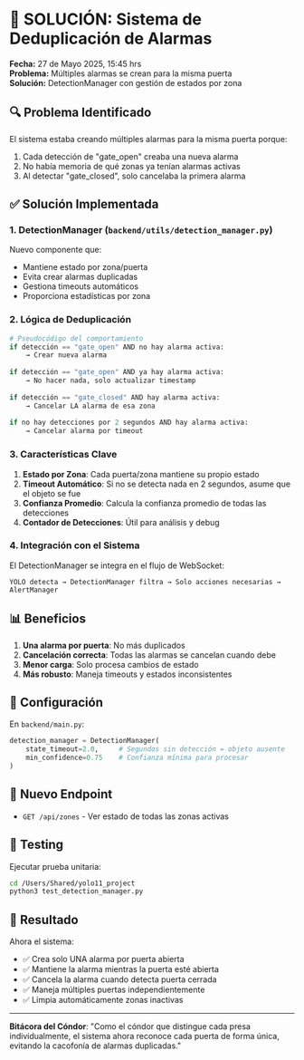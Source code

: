 # 🚨 SOLUCIÓN: Sistema de Deduplicación de Alarmas

**Fecha:** 27 de Mayo 2025, 15:45 hrs  
**Problema:** Múltiples alarmas se crean para la misma puerta  
**Solución:** DetectionManager con gestión de estados por zona

## 🔍 Problema Identificado

El sistema estaba creando múltiples alarmas para la misma puerta porque:
1. Cada detección de "gate_open" creaba una nueva alarma
2. No había memoria de qué zonas ya tenían alarmas activas
3. Al detectar "gate_closed", solo cancelaba la primera alarma

## ✅ Solución Implementada

### 1. **DetectionManager** (`backend/utils/detection_manager.py`)

Nuevo componente que:
- Mantiene estado por zona/puerta
- Evita crear alarmas duplicadas
- Gestiona timeouts automáticos
- Proporciona estadísticas por zona

### 2. **Lógica de Deduplicación**

```python
# Pseudocódigo del comportamiento
if detección == "gate_open" AND no hay alarma activa:
    → Crear nueva alarma
    
if detección == "gate_open" AND ya hay alarma activa:
    → No hacer nada, solo actualizar timestamp
    
if detección == "gate_closed" AND hay alarma activa:
    → Cancelar LA alarma de esa zona
    
if no hay detecciones por 2 segundos AND hay alarma activa:
    → Cancelar alarma por timeout
```

### 3. **Características Clave**

1. **Estado por Zona**: Cada puerta/zona mantiene su propio estado
2. **Timeout Automático**: Si no se detecta nada en 2 segundos, asume que el objeto se fue
3. **Confianza Promedio**: Calcula la confianza promedio de todas las detecciones
4. **Contador de Detecciones**: Útil para análisis y debug

### 4. **Integración con el Sistema**

El DetectionManager se integra en el flujo de WebSocket:

```
YOLO detecta → DetectionManager filtra → Solo acciones necesarias → AlertManager
```

## 📊 Beneficios

1. **Una alarma por puerta**: No más duplicados
2. **Cancelación correcta**: Todas las alarmas se cancelan cuando debe
3. **Menor carga**: Solo procesa cambios de estado
4. **Más robusto**: Maneja timeouts y estados inconsistentes

## 🔧 Configuración

En `backend/main.py`:
```python
detection_manager = DetectionManager(
    state_timeout=2.0,     # Segundos sin detección = objeto ausente
    min_confidence=0.75    # Confianza mínima para procesar
)
```

## 📡 Nuevo Endpoint

- `GET /api/zones` - Ver estado de todas las zonas activas

## 🧪 Testing

Ejecutar prueba unitaria:
```bash
cd /Users/Shared/yolo11_project
python3 test_detection_manager.py
```

## 🎯 Resultado

Ahora el sistema:
- ✅ Crea solo UNA alarma por puerta abierta
- ✅ Mantiene la alarma mientras la puerta esté abierta
- ✅ Cancela la alarma cuando detecta puerta cerrada
- ✅ Maneja múltiples puertas independientemente
- ✅ Limpia automáticamente zonas inactivas

---

**Bitácora del Cóndor**: "Como el cóndor que distingue cada presa individualmente, el sistema ahora reconoce cada puerta de forma única, evitando la cacofonía de alarmas duplicadas."
